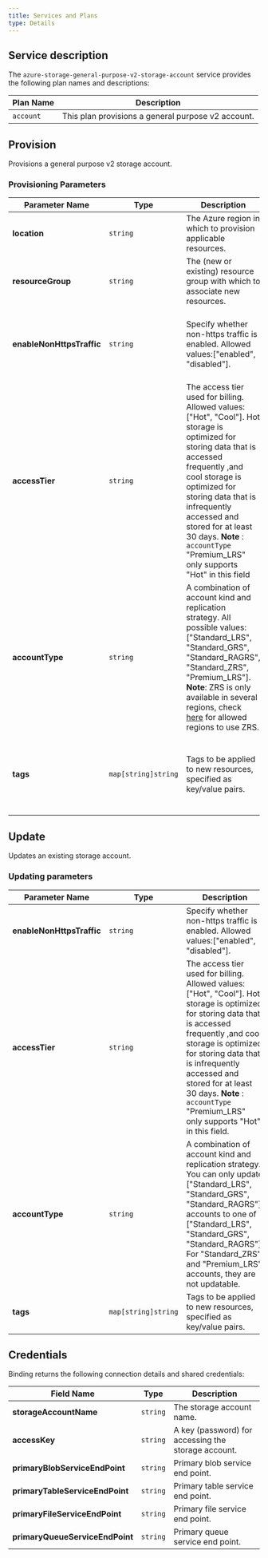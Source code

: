 ```yaml
---
title: Services and Plans
type: Details
---
```


## Service description

The `azure-storage-general-purpose-v2-storage-account` service provides the following plan names and descriptions:

| Plan Name | Description                                       |
| --------- | ------------------------------------------------- |
| `account` | This plan provisions a general purpose v2 account.|

## Provision

Provisions a general purpose v2 storage account.

### Provisioning Parameters

| Parameter Name          | Type                | Description                                                  | Required | Default Value                                                |
| ----------------------- | ------------------- | ------------------------------------------------------------ | -------- | ------------------------------------------------------------ |
| **location**              | `string`            | The Azure region in which to provision applicable resources. | Yes        |                                                              |
| **resourceGroup**         | `string`            | The (new or existing) resource group with which to associate new resources. | Yes        |                                                              |
| **enableNonHttpsTraffic** | `string`            | Specify whether non-https traffic is enabled. Allowed values:["enabled", "disabled"]. | No        | If not provided, "disabled" will be used as the default value. That is, only https traffic is allowed. |
| **accessTier**            | `string`            | The access tier used for billing.    Allowed values: ["Hot", "Cool"]. Hot storage is optimized for storing data that is accessed frequently ,and cool storage is optimized for storing data that is infrequently accessed and stored for at least 30 days. **Note** : `accountType` "Premium_LRS" only supports "Hot" in this field | No        | If not provided, "Hot" will be used as the default value.    |
| **accountType**           | `string`            | A combination of account kind and   replication strategy. All possible values: ["Standard_LRS", "Standard_GRS", "Standard_RAGRS", "Standard_ZRS", "Premium_LRS"]. **Note**: ZRS is only available in several regions, check [here](https://docs.microsoft.com/en-us/azure/storage/common/storage-redundancy-zrs#support-coverage-and-regional-availability) for allowed regions to use ZRS. | No        | If not provided, "Standard_LRS" will be used as the default value for all plans. |
| **tags**                  | `map[string]string` | Tags to be applied to new resources, specified as key/value pairs. | No        | Tags (even if none are specified) are automatically supplemented with `heritage: open-service-broker-azure`. |

## Update

Updates an existing storage account.

### Updating parameters

| Parameter Name            | Type                | Description                                                  | Required |
| ------------------------- | ------------------- | ------------------------------------------------------------ | -------- |
| **enableNonHttpsTraffic** | `string`            | Specify whether non-https traffic is enabled. Allowed values:["enabled", "disabled"]. | No        |
| **accessTier**              | `string`            | The access tier used for billing.    Allowed values: ["Hot", "Cool"]. Hot storage is optimized for storing data that is accessed frequently ,and cool storage is optimized for storing data that is infrequently accessed and stored for at least 30 days. **Note** : `accountType` "Premium_LRS" only supports "Hot" in this field. | No       |
| **accountType**             | `string`            | A combination of account kind and   replication strategy. You can only update ["Standard_LRS", "Standard_GRS", "Standard_RAGRS"] accounts to one of ["Standard_LRS", "Standard_GRS", "Standard_RAGRS"]. For "Standard_ZRS" and "Premium_LRS" accounts, they are not updatable. | No       |
| **tags**                    | `map[string]string` | Tags to be applied to new resources, specified as key/value pairs. | No       |

## Credentials

Binding returns the following connection details and shared credentials:

| Field Name                    | Type     | Description                                         |
| ----------------------------- | -------- | --------------------------------------------------- |
| **storageAccountName**          | `string` | The storage account name.                           |
| **accessKey**                   | `string` | A key (password) for accessing the storage account. |
| **primaryBlobServiceEndPoint**  | `string` | Primary blob service end point.                     |
| **primaryTableServiceEndPoint** | `string` | Primary table service end point.                    |
| **primaryFileServiceEndPoint**  | `string` | Primary file service end point.                     |
| **primaryQueueServiceEndPoint** | `string` | Primary queue service end point. 
